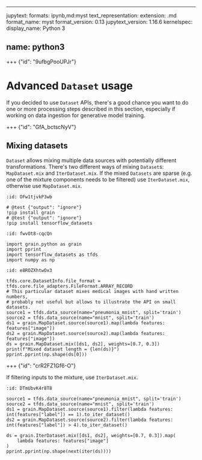 --------------------------------------------------------------------------------

jupytext: formats: ipynb,md:myst text_representation: extension: .md
format_name: myst format_version: 0.13 jupytext_version: 1.16.6 kernelspec:
display_name: Python 3

## name: python3

+++ {"id": "9ufbgPooUPJr"}

# Advanced `Dataset` usage

If you decided to use `Dataset` APIs, there's a good chance you want to do one
or more processing steps described in this section, especially if working on
data ingestion for generative model training.

+++ {"id": "GfA_bctscNyV"}

## Mixing datasets

`Dataset` allows mixing multiple data sources with potentially different
transformations. There's two different ways of mixing `Dataset`s:
`MapDataset.mix` and `IterDataset.mix`. If the mixed `Datasets` are sparse (e.g.
one of the mixture components needs to be filtered) use `IterDataset.mix`,
otherwise use `MapDataset.mix`.

``` {code-cell}
:id: OFw1tjvkP3wb

# @test {"output": "ignore"}
!pip install grain
# @test {"output": "ignore"}
!pip install tensorflow_datasets
```

``` {code-cell}
:id: fwvOt8-cqcQn

import grain.python as grain
import pprint
import tensorflow_datasets as tfds
import numpy as np
```

``` {code-cell}
:id: e8ROZXhtwOx3

tfds.core.DatasetInfo.file_format = tfds.core.file_adapters.FileFormat.ARRAY_RECORD
# This particular dataset mixes medical images with hand written numbers,
# probably not useful but allows to illustrate the API on small datasets.
source1 = tfds.data_source(name="pneumonia_mnist", split='train')
source2 = tfds.data_source(name="mnist", split='train')
ds1 = grain.MapDataset.source(source1).map(lambda features: features["image"])
ds2 = grain.MapDataset.source(source2).map(lambda features: features["image"])
ds = grain.MapDataset.mix([ds1, ds2], weights=[0.7, 0.3])
print(f"Mixed dataset length = {len(ds)}")
pprint.pprint(np.shape(ds[0]))
```

+++ {"id": "crR2FZ1Gf6-O"}

If filtering inputs to the mixture, use `IterDataset.mix`.

``` {code-cell}
:id: DTmUbvK4r8T8

source1 = tfds.data_source(name="pneumonia_mnist", split='train')
source2 = tfds.data_source(name="mnist", split='train')
ds1 = grain.MapDataset.source(source1).filter(lambda features: int(features["label"]) == 1).to_iter_dataset()
ds2 = grain.MapDataset.source(source2).filter(lambda features: int(features["label"]) > 4).to_iter_dataset()

ds = grain.IterDataset.mix([ds1, ds2], weights=[0.7, 0.3]).map(
    lambda features: features["image"]
)
pprint.pprint(np.shape(next(iter(ds))))
```

